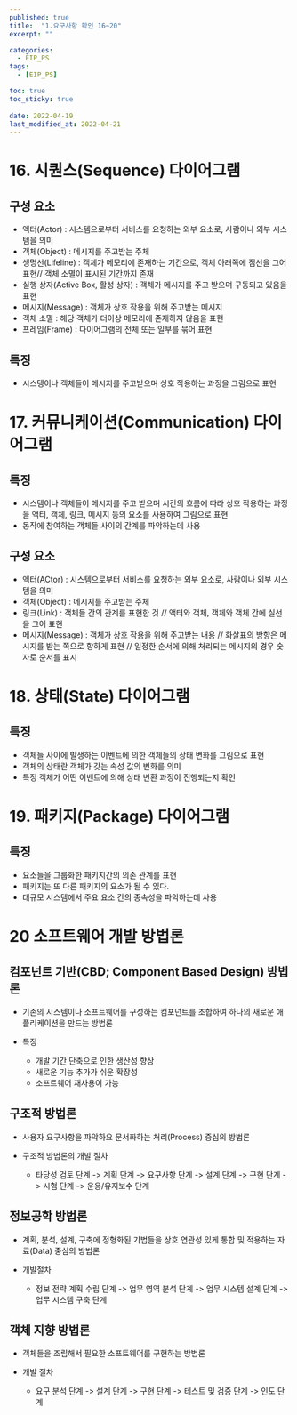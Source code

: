 ```yaml
---
published: true
title:  "1.요구사항 확인 16~20"
excerpt: ""

categories:
  - EIP_PS
tags:
  - [EIP_PS]

toc: true
toc_sticky: true
 
date: 2022-04-19
last_modified_at: 2022-04-21
---
```



# 16. 시퀀스(Sequence) 다이어그램

## 구성 요소

- 액터(Actor) : 시스템으로부터 서비스를 요청하는 외부 요소로, 사람이나 외부 시스템을 의미 
- 객체(Object)  : 메시지를 주고받는 주체
- 생명선(Lifeline) : 객체가 메모리에 존재하는 기간으로, 객체 아래쪽에 점선을 그어 표현// 객체 소멸이 표시된 기간까지 존재
- 실행 상자(Active Box, 활성 상자) : 객체가 메시지를 주고 받으며 구동되고 있음을 표현
- 메시지(Message) : 객체가 상호 작용을 위해 주고받는 메시지
- 객체 소멸 : 해당 객체가 더이상 메모리에 존재하지 않음을 표현
- 프레임(Frame) : 다이어그램의 전체 또는 일부를 묶어 표현

## 특징

- 시스텡이나 객체들이 메시지를 주고받으며 상호 작용하는 과정을 그림으로 표현

# 17. 커뮤니케이션(Communication) 다이어그램

## 특징 

- 시스템이나 객체들이 메시지를 주고 받으며 시간의 흐름에 따라 상호 작용하는 과정을 액터, 객체, 링크, 메시지 등의 요소를 사용하여 그림으로 표현
- 동작에 참여하는 객체들 사이의 간계를 파악하는데 사용

## 구성 요소
- 액터(ACtor) : 시스템으로부터 서비스를 요청하는 외부 요소로, 사람이나 외부 시스템을 의미
- 객체(Object) : 메시지를 주고받는 주체
- 링크(Link) : 객체들 간의 관계를 표현한 것 // 액터와 객체, 객체와 객체 간에 실선을 그어 표현
- 메시지(Message) : 객체가 상호 작용을 위해 주고받는 내용 //  화살표의 방향은 메시지를 받는 쪽으로 향하게 표현 // 일정한 순서에 의해 처리되는 메시지의 경우 숫자로 순서를 표시

# 18. 상태(State) 다이어그램

## 특징
- 객체들 사이에 발생하는 이벤트에 의한 객체들의 상태 변화를 그림으로 표현
- 객체의 상태란 객체가 갖는 속성 값의 변화를 의미
- 특정 객체가 어떤 이벤트에 의해 상태 변환 과정이 진행되는지 확인

# 19. 패키지(Package) 다이어그램

## 특징 
- 요소들을 그룹화한 패키지간의 의존 관계를 표현
- 패키지는 또 다른 패키지의 요소가 될 수 있다.
- 대규모 시스템에서 주요 요소 간의 종속성을 파악하는데 사용

# 20 소프트웨어 개발 방법론

## 컴포넌트 기반(CBD; Component Based Design) 방법론

- 기존의 시스템이나 소프트웨어를 구성하는 컴포넌트를 조합하여 하나의 새로운 애플리케이션을 만드는 방법론

- 특징
  - 개발 기간 단축으로 인한 생산성 향상
  - 새로운 기능 추가가 쉬운 확장성
  - 소프트웨어 재사용이 가능

## 구조적 방법론

- 사용자 요구사항을 파악하요 문서화하는 처리(Process) 중심의 방법론

- 구조적 방법론의 개발 절차
  - 타당성 검토 단계 -> 계획 단계 -> 요구사항 단계 -> 설계 단계 -> 구현 단계 -> 시험 단계 -> 운용/유지보수 단계

## 정보공학 방법론

- 계획, 분석, 설계, 구축에 정형화된 기법들을 상호 연관성 있게 통합 및 적용하는 자료(Data) 중심의 방법론

- 개발절차
  - 정보 전략 계획 수립 단계 -> 업무 영역 분석 단계 -> 업무 시스템 설계 단계 -> 업무 시스템 구축 단계

## 객체 지향 방법론

- 객체들을 조립해서 필요한 소프트웨어를 구현하는 방법론

- 개발 절차
  - 요구 분석 단계 -> 설계 단계 -> 구현 단계 -> 테스트 및 검증 단계 -> 인도 단계

